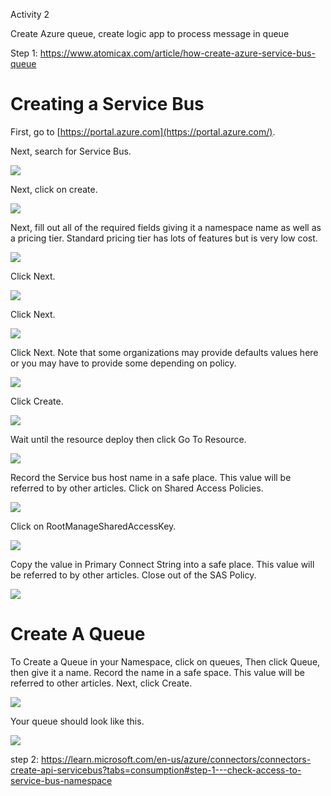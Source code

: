 Activity 2

Create Azure queue, create logic app to process message in queue


Step 1: https://www.atomicax.com/article/how-create-azure-service-bus-queue

Creating a Service Bus
======================

First, go to [https://portal.azure.com](https://portal.azure.com/).

Next, search for Service Bus.

[![](sites/default/files/2023-01-21_21-09-23.png)](sites/default/files/2023-01-21_21-09-23.png)

Next, click on create.

[![](sites/default/files/2023-01-21_21-09-35.png)](sites/default/files/2023-01-21_21-09-35.png)

Next, fill out all of the required fields giving it a namespace name as well as a pricing tier. Standard pricing tier has lots of features but is very low cost.

[![](sites/default/files/2023-01-21_21-11-44.png)](sites/default/files/2023-01-21_21-11-44.png)

Click Next.

[![](sites/default/files/2023-01-21_21-12-03.png)](sites/default/files/2023-01-21_21-12-03.png)

Click Next.

[![](sites/default/files/2023-01-21_21-12-12.png)](sites/default/files/2023-01-21_21-12-12.png)

Click Next. Note that some organizations may provide defaults values here or you may have to provide some depending on policy.

[![](sites/default/files/2023-01-21_21-12-20.png)](sites/default/files/2023-01-21_21-12-20.png)

Click Create.

[![](sites/default/files/2023-01-21_21-12-33.png)](sites/default/files/2023-01-21_21-12-33.png)

Wait until the resource deploy then click Go To Resource.

[![](sites/default/files/2023-01-21_21-16-43.png)](sites/default/files/2023-01-21_21-16-43.png)

Record the Service bus host name in a safe place. This value will be referred to by other articles. Click on Shared Access Policies.

[![](sites/default/files/2023-01-21_21-17-00.png)](sites/default/files/2023-01-21_21-17-00.png)

Click on RootManageSharedAccessKey.

[![](sites/default/files/2023-01-21_21-29-56.png)](sites/default/files/2023-01-21_21-29-56.png)

Copy the value in Primary Connect String into a safe place. This value will be referred to by other articles. Close out of the SAS Policy.

[![](sites/default/files/2023-01-21_21-30-08.png)](sites/default/files/2023-01-21_21-30-08.png)

Create A Queue
==============

To Create a Queue in your Namespace, click on queues, Then click Queue, then give it a name. Record the name in a safe space. This value will be referred to other articles. Next, click Create.

[![](sites/default/files/2023-01-21_21-25-32.png)](sites/default/files/2023-01-21_21-25-32.png)

Your queue should look like this.

[![](sites/default/files/2023-01-26_21-31-12.png)](sites/default/files/2023-01-26_21-31-12.png)


step 2: https://learn.microsoft.com/en-us/azure/connectors/connectors-create-api-servicebus?tabs=consumption#step-1---check-access-to-service-bus-namespace
